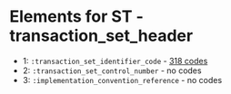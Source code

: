 # Elements for ST - transaction_set_header
* 1: `:transaction_set_identifier_code` - [318 codes](elements/ST_1.md)
* 2: `:transaction_set_control_number` - no codes
* 3: `:implementation_convention_reference` - no codes
